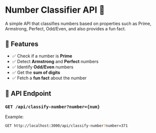 # Number Classifier API 🚀

A simple API that classifies numbers based on properties such as Prime, Armstrong, Perfect, Odd/Even, and also provides a fun fact.

## 🔧 Features
- ✅ Check if a number is **Prime**
- ✅ Detect **Armstrong** and **Perfect** numbers
- ✅ Identify **Odd/Even** numbers
- ✅ Get the **sum of digits**
- ✅ Fetch a **fun fact** about the number

## 📌 API Endpoint
### `GET /api/classify-number?number={num}`
Example:
```bash
GET http://localhost:3000/api/classify-number?number=371

